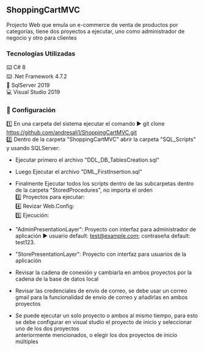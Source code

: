 ## ShoppingCartMVC
Projecto Web que emula un e-commerce de venta de productos por categorías, tiene dos proyectos a ejecutar, uno como administrador de negocio y otro para clientes

### Tecnologías Utilizadas
:keyboard: C# 8  
:keyboard: .Net Framework 4.7.2  
:minidisc: SqlServer 2019  
:computer: Visual Studio 2019  

### :open_book: Configuración  
:one: En una carpeta del sistema ejecutar el comando :arrow_forward: git clone https://github.com/andresali1/ShoppingCartMVC.git  
:two: Dentro de la carpeta "ShoppingCartMVC" abrir la carpeta "SQL_Scripts" y usando SQLServer:
* Ejecutar primero el archivo "DDL_DB_TablesCreation.sql"
* Luego Ejecutar el archivo "DML_FirstInsertion.sql"
* Finalmente Ejecutar todos los scripts dentro de las subcarpetas dentro de la carpeta "StoredProcedures", no importa el orden  
:three: Proyectos para ejecutar:  
:four: Revizar Web.Config:  
:five:  Ejecución:  

* "AdminPresentationLayer": Proyecto con interfaz para administrador de aplicación :arrow_forward: usuario default: test@example.com; contraseña default: test123.
* "StorePresentationLayer": Proyecto con interfaz para usuarios de la aplicación  

* Revisar la cadena de conexión y cambiarla en ambos proyectos por la cadena de la base de datos local
* Revisar las credenciales de envío de correo, se debe usar un correo gmail para la funcionalidad de envío de correo y añadirlas en ambos proyectos  

* Se puede ejecutar un solo proyecto o ambos al mismo tiempo, para esto se debe configurar en visual studio el proyecto de inicio y seleccionar uno de los dos proyectos  
anteriormente mencionados, o elegir los dos proyectos de inicio múltiples
